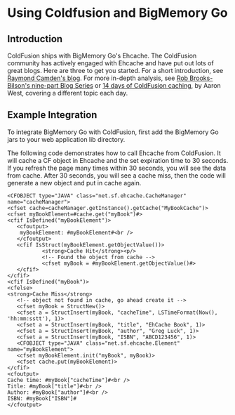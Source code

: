 ---
---
# Using Coldfusion and BigMemory Go



## Introduction
ColdFusion ships with BigMemory Go's Ehcache. The ColdFusion community has actively engaged with Ehcache and have put out lots of great blogs. Here are three to get you
started.
For a short introduction, see [Raymond Camden's blog](http://www.coldfusionjedi.com/index.cfm/2009/7/18/ColdFusion-9-and-Caching-Enhancements).
For more in-depth analysis, see [Rob Brooks-Bilson's nine-part Blog Series](http://www.brooks-bilson.com/blogs/rob/index.cfm/2009/7/21/Caching-Enhancements-in-ColdFusion-9--Part-1-Why-Cache) or [14 days of ColdFusion caching](http://www.aaronwest.net/blog/index.cfm/2009/11/17/14-Days-of-ColdFusion-9-Caching-Day-1--Caching-a-Full-Page), by Aaron West, covering a different topic each day.


## Example Integration
To integrate BigMemory Go with ColdFusion, first add the BigMemory Go jars to your web application lib directory.

The following code demonstrates how to call Ehcache from ColdFusion.
It will cache a CF object in Ehcache and the set expiration time to 30 seconds. If you refresh the page many times within 30 seconds, you will see the data from cache. After 30 seconds, you will see a cache miss, then the code will generate a new object and put in cache again.

    <CFOBJECT type="JAVA" class="net.sf.ehcache.CacheManager" name="cacheManager">
    <cfset cache=cacheManager.getInstance().getCache("MyBookCache")>
    <cfset myBookElement=#cache.get("myBook")#>
    <cfif IsDefined("myBookElement")>
       <cfoutput>
        myBookElement: #myBookElement#<br />
       </cfoutput>
       <cfif IsStruct(myBookElement.getObjectValue())>
               <strong>Cache Hit</strong><p/>
               <!-- Found the object from cache -->
               <cfset myBook = #myBookElement.getObjectValue()#>
       </cfif>
    </cfif>
    <cfif IsDefined("myBook")>
    <cfelse>
    <strong>Cache Miss</strong>
       <!-- object not found in cache, go ahead create it -->
       <cfset myBook = StructNew()>
       <cfset a = StructInsert(myBook, "cacheTime", LSTimeFormat(Now(), 'hh:mm:sstt'), 1)>
       <cfset a = StructInsert(myBook, "title", "EhCache Book", 1)>
       <cfset a = StructInsert(myBook, "author", "Greg Luck", 1)>
       <cfset a = StructInsert(myBook, "ISBN", "ABCD123456", 1)>
       <CFOBJECT type="JAVA" class="net.sf.ehcache.Element" name="myBookElement">
       <cfset myBookElement.init("myBook", myBook)>
       <cfset cache.put(myBookElement)>
    </cfif>
    <cfoutput>
    Cache time: #myBook["cacheTime"]#<br />
    Title: #myBook["title"]#<br />
    Author: #myBook["author"]#<br />
    ISBN: #myBook["ISBN"]#
    </cfoutput>
